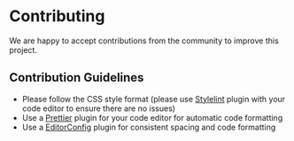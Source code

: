 # Contributing

We are happy to accept contributions from the community to improve this project.

## Contribution Guidelines

- Please follow the CSS style format (please use [Stylelint](https://stylelint.io/) plugin with your code editor to ensure there are no issues)
- Use a [Prettier](https://prettier.io/) plugin for your code editor for automatic code formatting
- Use a [EditorConfig](https://editorconfig.org) plugin for consistent spacing and code formatting
